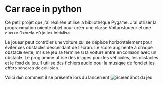 # Car race in python

Ce petit projet que j'ai réalisée utilise la bibliothèque Pygame.
J'ai utiliser la programmation orienté objet pour créer une classe VoitureJoueur et une classe Ostacle où je les initialise.

Le joueur peut contrôler une voiture qui se déplace horizontalement pour éviter des obstacles descendant de l'écran.
Le score augmente à chaque obstacle évité, mais le jeu se termine si la voiture entre en collision avec un obstacle.
Le programme utilise des images pour les véhicules, les obstacles et le fond du jeu.
Il utilise des fichiers audio pour la musique de fond et les effets sonores de collision. 

Voici don comment il se présente lors du lancement
![ScreenShot du jeu](![image]https://github.com/Myanna06/car-race-python/assets/154425535/a3bf3a1f-a0ab-45b2-a562-4b8b8e2f1c6e)
